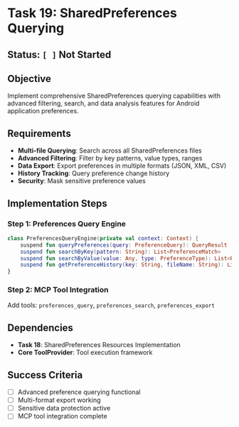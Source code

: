 # Task 19: SharedPreferences Querying

## Status: `[ ]` Not Started

## Objective

Implement comprehensive SharedPreferences querying capabilities with advanced filtering, search, and
data analysis features for Android application preferences.

## Requirements

- **Multi-file Querying**: Search across all SharedPreferences files
- **Advanced Filtering**: Filter by key patterns, value types, ranges
- **Data Export**: Export preferences in multiple formats (JSON, XML, CSV)
- **History Tracking**: Query preference change history
- **Security**: Mask sensitive preference values

## Implementation Steps

### Step 1: Preferences Query Engine

```kotlin
class PreferencesQueryEngine(private val context: Context) {
    suspend fun queryPreferences(query: PreferenceQuery): QueryResult
    suspend fun searchByKey(pattern: String): List<PreferenceMatch>
    suspend fun searchByValue(value: Any, type: PreferenceType): List<PreferenceMatch>
    suspend fun getPreferenceHistory(key: String, fileName: String): List<PreferenceChange>
}
```

### Step 2: MCP Tool Integration

Add tools: `preferences_query`, `preferences_search`, `preferences_export`

## Dependencies

- **Task 18**: SharedPreferences Resources Implementation
- **Core ToolProvider**: Tool execution framework

## Success Criteria

- [ ] Advanced preference querying functional
- [ ] Multi-format export working
- [ ] Sensitive data protection active
- [ ] MCP tool integration complete